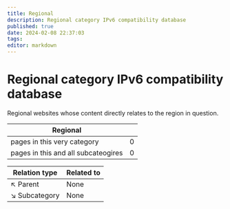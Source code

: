 ```yaml
---
title: Regional
description: Regional category IPv6 compatibility database
published: true
date: 2024-02-08 22:37:03 
tags:
editor: markdown
---
```


# Regional category IPv6 compatibility database


Regional websites whose content directly relates to the region in question.


| Regional   |   |
| - | - |
| pages in this very category | 0 |
| pages in this and all subcateogires | 0 |

| Relation type | Related to |
| - | - |
| :arrow_upper_left: Parent | None |
| :arrow_lower_right: Subcategory | None |